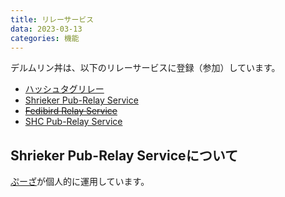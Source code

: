 ```yaml
---
title: リレーサービス
data: 2023-03-13
categories: 機能
---
```


デルムリン丼は、以下のリレーサービスに登録（参加）しています。

- [ハッシュタグリレー](https://hashtag-relay.dtp-mstdn.jp/)
- [Shrieker Pub-Relay Service](https://relay.shrieker.net/nodeinfo/2.0)
- ~~[Fedibird Relay Service](https://relay.fedibird.com/)~~
- [SHC Pub-Relay Service](https://pub-relay.shc.kanagawa.jp/)

## Shrieker Pub-Relay Serviceについて

[ぷーざ](https://mstdn.delmulin.com/@pooza)が個人的に運用しています。
